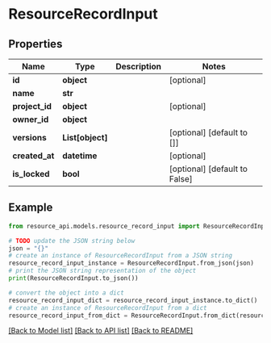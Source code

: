 # ResourceRecordInput


## Properties

Name | Type | Description | Notes
------------ | ------------- | ------------- | -------------
**id** | **object** |  | [optional] 
**name** | **str** |  | 
**project_id** | **object** |  | [optional] 
**owner_id** | **object** |  | 
**versions** | **List[object]** |  | [optional] [default to []]
**created_at** | **datetime** |  | [optional] 
**is_locked** | **bool** |  | [optional] [default to False]

## Example

```python
from resource_api.models.resource_record_input import ResourceRecordInput

# TODO update the JSON string below
json = "{}"
# create an instance of ResourceRecordInput from a JSON string
resource_record_input_instance = ResourceRecordInput.from_json(json)
# print the JSON string representation of the object
print(ResourceRecordInput.to_json())

# convert the object into a dict
resource_record_input_dict = resource_record_input_instance.to_dict()
# create an instance of ResourceRecordInput from a dict
resource_record_input_from_dict = ResourceRecordInput.from_dict(resource_record_input_dict)
```
[[Back to Model list]](../README.md#documentation-for-models) [[Back to API list]](../README.md#documentation-for-api-endpoints) [[Back to README]](../README.md)



